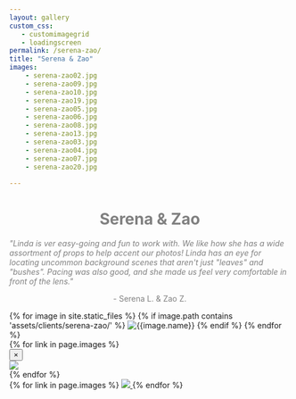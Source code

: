 ```yaml
---
layout: gallery
custom_css:
   - customimagegrid
   - loadingscreen
permalink: /serena-zao/
title: "Serena & Zao"
images: 
    - serena-zao02.jpg
    - serena-zao09.jpg
    - serena-zao10.jpg
    - serena-zao19.jpg
    - serena-zao05.jpg
    - serena-zao06.jpg
    - serena-zao08.jpg
    - serena-zao13.jpg
    - serena-zao03.jpg    
    - serena-zao04.jpg
    - serena-zao07.jpg
    - serena-zao20.jpg

---
```

<div class="intro-text">
    <h1 style="color:grey;text-align:center;">Serena & Zao</h1>
    <div class="container">
        <div class="row">
            <div class="col-xs-2 col-sm-2 col-md-2 col-lg-2">
            </div>
            <div class="col-xs-8 col-sm-8 col-md-8 col-lg-8" >
            <i style="color:grey;">"Linda is ver easy-going and fun to work with. We like how she has a wide assortment of props to help accent our photos! Linda has an eye for locating uncommon background scenes that aren't just "leaves" and "bushes". Pacing was also good, and she made us feel very comfortable in front of the lens."</i>
            </div>
            <div class="col-xs-2 col-sm-2 col-md-2 col-lg-2">
            </div>
        </div>
    </div>
    <p style="color:grey;text-align:center;">- Serena L. & Zao Z.</p>
</div>
<section class="mobile-photos">
{% for image in site.static_files %}
	{% if image.path contains 'assets/clients/serena-zao/' %}
		<img src="{{image.path}}" alt="{{image.name}}" id="index{{forloop.index}}" class="mobile-photos mobile-noclick"/>
	{% endif %}
{% endfor %}
</section>
<section id="modal">
	{% for link in page.images %}
    <div class="modal fade" tabindex="-1" role="dialog" id="index{{forloop.index}}">
        <div class="modal-dialog modal-lg">
        <div class="modal-content">
            <div class="modal-header">
                <button type="button" class="close" data-dismiss="modal" aria-label="Close"><span aria-hidden="true">&times;</span></button>
            </div>
           <img src="/assets/clients{{ page.permalink }}{{ link }}" id="{{image.path}}"/>
        </div><!-- /.modal-content -->
        </div><!-- /.modal-dialog -->
    </div><!-- /.modal -->
	{% endfor %}
</section>
<section id="photos" class="photos">
{% for link in page.images %}
	 <a href="#index{{forloop.index}}" data-toggle="modal" data-target="#index{{forloop.index}}" class="mobile-noclick">
		<img src="/assets/clients{{ page.permalink }}{{ link }}" id="index{{forloop.index}}"/>
	</a>
{% endfor %}
</section>
